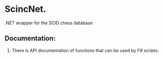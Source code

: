 # ScincNet.
.NET wrapper for the SCID chess database
## Documentation:
1. There is API documentation of functions that can be used by F# scripts.
